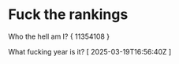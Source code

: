 # Fuck the rankings

Who the hell am I?
{ 11354108 }

What fucking year is it?
[ 2025-03-19T16:56:40Z ]
